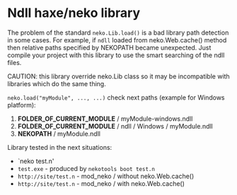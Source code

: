 Ndll haxe/neko library
======================

The problem of the standard `neko.Lib.load()` is a bad library path detection in some cases.
For example, if `ndll` loaded from neko.Web.cache() method then relative paths specified by NEKOPATH became unexpected.
Just compile your project with this library to use the smart searching of the ndll files.

CAUTION: this library override neko.Lib class so it may be incompatible with libraries which do the same thing.

`neko.load("myModule", ..., ...)` check next paths (example for Windows platform):

 1. **FOLDER_OF_CURRENT_MODULE** / myModule-windows.ndll
 2. **FOLDER_OF_CURRENT_MODULE** / ndll / Windows / myModule.ndll
 3. **NEKOPATH** / myModule.ndll
 
Library tested in the next situations:

 * `neko test.n'
 * `test.exe` - produced by `nekotools boot test.n`
 * `http://site/test.n` - mod_neko / without neko.Web.cache()
 * `http://site/test.n` - mod_neko / with neko.Web.cache()
 